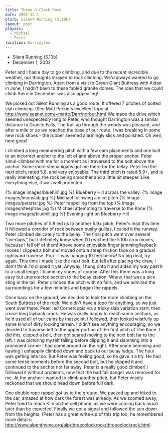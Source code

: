 ```yaml
---
title: Three O'Clock Rock
date: 2002-12-1
blurb: Silent Running (5.10b)
layout: post
players:
  - Michael
  - Peter
location: Darrington
---
```


* Silent Running (5.10b)
* December 1, 2002

Peter and I had a day to go climbing, and due to the recent incredible
weather, our thoughts strayed to rock climbing. We'd always wanted to go
climbing in Darrington. Apart from a visit to Green Giant Buttress with Aidan
in June, I hadn't been to these fabled granite domes. The idea that we
could climb there in December was also appealing!


We picked out Silent Running as a good route. It offered 7 pitches of bolted
slab climbing. (See Matt Perkin's excellent topo 
 at http://www.seanet.com/~mattp/Darr/norbut.htm)
We made the drive which seemed unexpectedly long to Peter,
who thought Darrington was a similar distance to Granite Falls. The trail
up through the woods was pleasant, and after a mile or so we reached the
base of our route. I was breaking in some new rock shoes - the rubber seemed
alarmingly slick and polished. Oh well, here goes!


I climbed a long meandering pitch with a few cam placements and one bolt
to an incorrect anchor to the left of and above the proper anchor. Peter
simul-climbed with me for a moment as I traversed to the bolt above the
anchor. Some more shenanigans got me there for the belay.
Peter led the next pitch, rated 5.8, and very enjoyable. The third pitch
is rated 5.9+, and is really interesting, the rock being smoother and 
a little bit steeper. Like everything else, it was well protected.


{% image images/bluehill1.jpg %}
Blueberry Hill across the valley.
{% image images/imonslab.jpg %}
Michael following a nice pitch
{% image images/petertsr.jpg %}
Peter rappelling from the top
{% image images/steeptrav.jpg %}
Michael attempting to traverse to the Kone
{% image images/bluehill.jpg %}
Evening light on Blueberry Hill

Two more pitches of 5.8 led us to another 5.9+ pitch, Peter's lead this
time. It followed a corridor of rock between bushy gullies, I called it
the runway. Peter climbed delicately to the belay. The final pitch went 
over several "overlaps," but I definitely knew when I'd reached the
5.10b crux moves, because I fell off of them! Above some enjoyable finger
jamming/layback moves I clipped a bolt and moved onto a steep friction
face on a gradual rightward traverse. Pop - I was hanging 10 feet below! 
No big deal, try again. This time I made it to the next bolt, but fell
after placing the draw, I don't think I'd clipped it yet. Anyway, I
hung onto it and aided my way past it to a small ledge. I blame my shoes
of course! After this there was a long easy but unprotected section
to the belay station. Whew, that was a nice sting in the tail. Peter
climbed the pitch with no falls, and we admired the surroundings for a
few minutes and began the rappels.


Once back on the ground, we decided to look for more climbing on the
South Buttress of the rock. We didn't have a topo for anything, so we
just went over there. Peter led Cornercopia via a tricky slab variation
start, then a nice long layback crack. He was really happy to reach some
anchors, as he'd used all of our cams by that point. I followed, then
looked wistfully up some kind of dirty looking terrain. I didn't see anything
encouraging, so we decided to traverse left to the upper portion of the
first pitch of The Kone. I did this, clipped a bolt, then got scared moving
to the next bolt far to the left. I was picturing myself falling before
clipping it and slamming into a prominent corner I had come around 
on the right. After some hemming and hawing I unhappily climbed down and
back to our belay ledge. The hour was getting late too. But Peter was
feeling good, so he gave it a try. He had some tense moments before the
second bolt, but he clipped it and continued to the anchor not far away.
Peter is a really good climber! I followed it without problems, now that
the bad fall danger was removed for me. At the anchor I wanted to climb
another pitch, but Peter wisely reckoned that we should head down before
full dark. 


One double rope rappel got us to the ground. We packed up and hiked to
the car, amazed at how dark the forest was already. As we zoomed away, 
Peter tried to reach Kim on the cell phone, as we were coming back much
later than he expected. Finally we got a signal and followed the sun
down from the heights.
(Peter has a great write-up of this trip too; he remembered more details:
http://www.alpenthyme.org/alp/threeoclockrock/threeoclockrock.htm)

